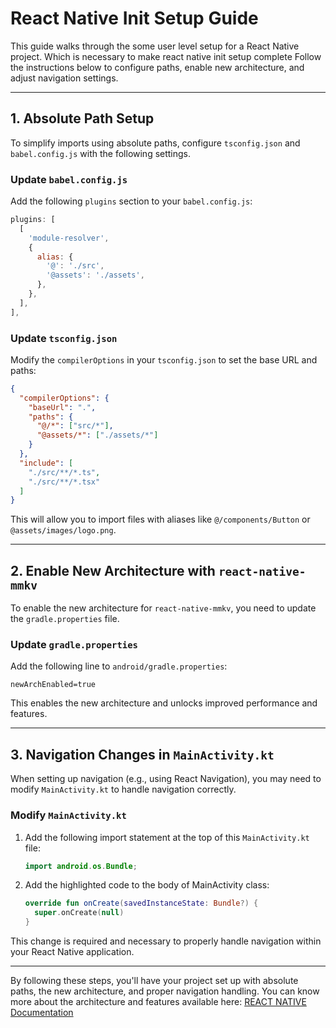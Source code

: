 
# React Native Init Setup Guide

This guide walks through the some user level setup for a React Native project. Which is necessary to make react native init setup complete
Follow the instructions below to configure paths, enable new architecture, and adjust navigation settings.

---

## 1. Absolute Path Setup

To simplify imports using absolute paths, configure `tsconfig.json` and `babel.config.js` with the following settings.

### Update `babel.config.js`

Add the following `plugins` section to your `babel.config.js`:

```js
plugins: [
  [
    'module-resolver',
    {
      alias: {
        '@': './src',
        '@assets': './assets',
      },
    },
  ],
],
```

### Update `tsconfig.json`

Modify the `compilerOptions` in your `tsconfig.json` to set the base URL and paths:

```json
{
  "compilerOptions": {
    "baseUrl": ".",
    "paths": {
      "@/*": ["src/*"],
      "@assets/*": ["./assets/*"]
    }
  },
  "include": [
    "./src/**/*.ts",
    "./src/**/*.tsx"
  ]
}
```

This will allow you to import files with aliases like `@/components/Button` or `@assets/images/logo.png`.

---

## 2. Enable New Architecture with `react-native-mmkv`

To enable the new architecture for `react-native-mmkv`, you need to update the `gradle.properties` file.

### Update `gradle.properties`

Add the following line to `android/gradle.properties`:

```properties
newArchEnabled=true
```

This enables the new architecture and unlocks improved performance and features.

---

## 3. Navigation Changes in `MainActivity.kt`

When setting up navigation (e.g., using React Navigation), you may need to modify `MainActivity.kt` to handle navigation correctly.

### Modify `MainActivity.kt`

1. Add the following import statement at the top of this `MainActivity.kt` file:

   ```kotlin
   import android.os.Bundle;
   ```

2. Add the highlighted code to the body of MainActivity class:

   ```kotlin
   override fun onCreate(savedInstanceState: Bundle?) {
     super.onCreate(null)
   }
   ```

This change is required and necessary to properly handle navigation within your React Native application.

---

By following these steps, you'll have your project set up with absolute paths, the new architecture, and proper navigation handling.
You can know more about the architecture and features available here: [REACT NATIVE Documentation](./REACTNATIVE.md)